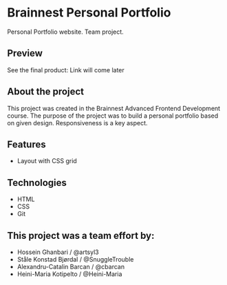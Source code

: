 # Brainnest Personal Portfolio

Personal Portfolio website. Team project.

## Preview

See the final product: Link will come later

## About the project

This project was created in the Brainnest Advanced Frontend Development course. The purpose of the project was to build a personal portfolio based on given design. Responsiveness is a key aspect.

## Features

- Layout with CSS grid

## Technologies
- HTML
- CSS
- Git

## This project was a team effort by:

- Hossein Ghanbari / @artsyl3
- Ståle Konstad Bjørdal / @SnuggleTrouble
- Alexandru-Catalin Barcan / @cbarcan
- Heini-Maria Kotipelto / @Heini-Maria
